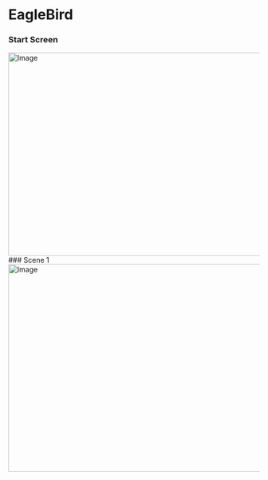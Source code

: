 # EagleBird
### Start Screen
<img width="748" height="407" alt="Image" src="https://github.com/user-attachments/assets/98ecfe39-1741-4737-a026-4ad256171348" />
<br>
### Scene 1
<img width="744" height="416" alt="Image" src="https://github.com/user-attachments/assets/1cb3f0e3-19a7-44b0-a2ea-eadf3a300341" />
